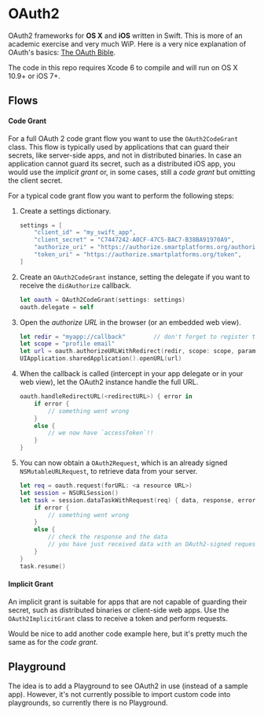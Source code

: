 OAuth2
======

OAuth2 frameworks for **OS X** and **iOS** written in Swift.
This is more of an academic exercise and very much WiP.
Here is a very nice explanation of OAuth's basics: [The OAuth Bible](http://oauthbible.com/#oauth-2-three-legged).

The code in this repo requires Xcode 6 to compile and will run on OS X 10.9+ or iOS 7+.


Flows
-----

#### Code Grant

For a full OAuth 2 code grant flow you want to use the `OAuth2CodeGrant` class.
This flow is typically used by applications that can guard their secrets, like server-side apps, and not in distributed binaries.
In case an application cannot guard its secret, such as a distributed iOS app, you would use the _implicit grant_ or, in some cases, still a _code grant_ but omitting the client secret.

For a typical code grant flow you want to perform the following steps:

1. Create a settings dictionary.
    
    ```swift
    settings = [
        "client_id" = "my_swift_app",
        "client_secret" = "C7447242-A0CF-47C5-BAC7-B38BA91970A9",
        "authorize_uri" = "https://authorize.smartplatforms.org/authorize",
        "token_uri" = "https://authorize.smartplatforms.org/token",
    ]
    ```

2. Create an `OAuth2CodeGrant` instance, setting the delegate if you want to receive the `didAuthorize` callback.
    
    ```swift
    let oauth = OAuth2CodeGrant(settings: settings)
    oauth.delegate = self
    ```

3. Open the _authorize URL_ in the browser (or an embedded web view).
    
    ```swift
    let redir = "myapp://callback"        // don't forget to register this scheme
    let scope = "profile email"
    let url = oauth.authorizeURLWithRedirect(redir, scope: scope, params: nil)
    UIApplication.sharedApplication().openURL(url)
    ```

4. When the callback is called (intercept in your app delegate or in your web view), let the OAuth2 instance handle the full URL.
    
    ```swift
    oauth.handleRedirectURL(<redirectURL>) { error in
        if error {
            // something went wrong
        }
        else {
            // we now have `accessToken`!!
        }
    }
    ```

5. You can now obtain a `OAuth2Request`, which is an already signed `NSMutableURLRequest`, to retrieve data from your server.
    
    ```swift
    let req = oauth.request(forURL: <a resource URL>)
    let session = NSURLSession()
    let task = session.dataTaskWithRequest(req) { data, response, error in
        if error {
            // something went wrong
        }
        else {
            // check the response and the data
            // you have just received data with an OAuth2-signed request!
        }
    }
    task.resume()
    ``` 

#### Implicit Grant

An implicit grant is suitable for apps that are not capable of guarding their secret, such as distributed binaries or client-side web apps.
Use the `OAuth2ImplicitGrant` class to receive a token and perform requests.

Would be nice to add another code example here, but it's pretty much the same as for the _code grant_.


Playground
----------

The idea is to add a Playground to see OAuth2 in use (instead of a sample app).
However, it's not currently possible to import custom code into playgrounds, so currently there is no Playground.
